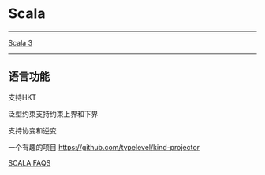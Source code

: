# Scala

---

[Scala 3](https://dotty.epfl.ch/docs/reference/overview.html)

---

## 语言功能

支持HKT

泛型约束支持约束上界和下界

支持协变和逆变


一个有趣的项目  https://github.com/typelevel/kind-projector

[SCALA FAQS](https://docs.scala-lang.org/tutorials/FAQ/index.html)
